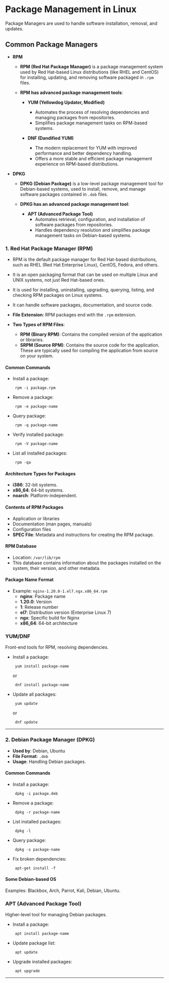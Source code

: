 # Package Management in Linux

Package Managers are used to handle software installation, removal, and updates.

## Common Package Managers
- **RPM**

  - **RPM (Red Hat Package Manager)** is a package management system used by Red Hat-based Linux distributions (like RHEL and CentOS) for installing, updating, and removing software packaged in `.rpm` files.
  
  - **RPM has advanced package management tools**:
  
    - **YUM (Yellowdog Updater, Modified)**
      - Automates the process of resolving dependencies and managing packages from repositories.
      - Simplifies package management tasks on RPM-based systems.
    
    - **DNF (Dandified YUM)**
      - The modern replacement for YUM with improved performance and better dependency handling.
      - Offers a more stable and efficient package management experience on RPM-based distributions.


- **DPKG**

  - **DPKG (Debian Package)** is a low-level package management tool for Debian-based systems, used to install, remove, and manage software packages contained in `.deb` files.
  
  - **DPKG has an advanced package management tool**:
  
    - **APT (Advanced Package Tool)**
      - Automates retrieval, configuration, and installation of software packages from repositories.
      - Handles dependency resolution and simplifies package management tasks on Debian-based systems.

### 1. Red Hat Package Manager (RPM)
- RPM is the default package manager for Red Hat-based distributions, such as RHEL (Red Hat Enterprise Linux), CentOS, Fedora, and others.
- It is an open packaging format that can be used on multiple Linux and UNIX systems, not just Red Hat-based ones.
- It is used for installing, uninstalling, upgrading, querying, listing, and checking RPM packages on Linux systems.
- It can handle software packages, documentation, and source code.

- **File Extension**: RPM packages end with the `.rpm` extension.


- **Two Types of RPM Files**:
    - **RPM (Binary RPM)**: Contains the compiled version of the application or libraries.
    - **SRPM (Source RPM)**: Contains the source code for the application. These are typically used for compiling the application from source on your system.
#### Common Commands
- Install a package:
  ```
   rpm -i package.rpm
  ```
- Remove a package:
  ```
   rpm -e package-name
  ```
- Query package:
  ```
   rpm -q package-name
  ```
- Verify installed package:
  ```
   rpm -V package-name
  ```
- List all installed packages:
  ```
   rpm -qa
  ```

#### Architecture Types for Packages
- **i386**: 32-bit systems.
- **x86_64**: 64-bit systems.
- **noarch**: Platform-independent.

#### Contents of RPM Packages
- Application or libraries
- Documentation (man pages, manuals)
- Configuration files
- **SPEC File**: Metadata and instructions for creating the RPM package.

#### RPM Database
- Location: `/var/lib/rpm`
- This database contains information about the packages installed on the system, their version, and other metadata.

#### Package Name Format
- Example: `nginx-1.20.0-1.el7.ngx.x86_64.rpm`
  - **nginx**: Package name
  - **1.20.0**: Version
  - **1**: Release number
  - **el7**: Distribution version (Enterprise Linux 7)
  - **ngx**: Specific build for Nginx
  - **x86_64**: 64-bit architecture

### YUM/DNF
Front-end tools for RPM, resolving dependencies.

- Install a package:
  ``` 
   yum install package-name
  ```
  or
  ``` 
   dnf install package-name
  ```
- Update all packages:
  ``` 
   yum update
  ```
  or
  ``` 
   dnf update
  ```

---

### 2. Debian Package Manager (DPKG)
- **Used by**: Debian, Ubuntu
- **File Format**: `.deb`
- **Usage**: Handling Debian packages.

#### Common Commands
- Install a package:
  ``` 
   dpkg -i package.deb
  ```
- Remove a package:
  ``` 
   dpkg -r package-name
  ```
- List installed packages:
  ``` 
   dpkg -l
  ```
- Query package:
  ``` 
   dpkg -s package-name
  ```
- Fix broken dependencies:
  ``` 
   apt-get install -f
  ```

#### Some Debian-based OS
Examples: Blackbox, Arch, Parrot, Kali, Debian, Ubuntu.

### APT (Advanced Package Tool)
Higher-level tool for managing Debian packages.

- Install a package:
  ``` 
   apt install package-name
  ```
- Update package list:
  ``` 
   apt update
  ```
- Upgrade installed packages:
  ``` 
   apt upgrade
  ```

---
